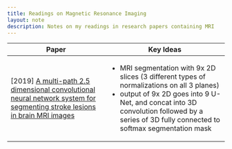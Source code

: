 ```yaml
---
title: Readings on Magnetic Resonance Imaging
layout: note
description: Notes on my readings in research papers containing MRI
---
```


<table>
<thead><th>Paper</th><th>Key Ideas</th></thead>
<tbody>

<tr>
  <td>[2019]
  <a href="https://arxiv.org/abs/1905.10835">
    A multi-path 2.5 dimensional convolutional neural network system for segmenting stroke lesions in brain MRI images
  </a></td>
  <td>
    <ul>
        <li>MRI segmentation with 9x 2D slices (3 different types of normalizations on all 3 planes)</li>
        <li>output of 9x 2D goes into 9 U-Net, and concat into 3D convolution followed by a series of 3D fully connected to softmax segmentation mask</li>
    </ul>
  </td>
</tr>



</tbody>
</table>
